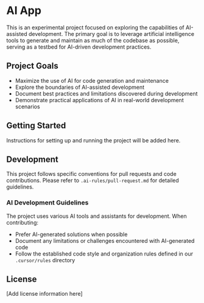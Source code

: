 # AI App

This is an experimental project focused on exploring the capabilities of AI-assisted development. The primary goal is to leverage artificial intelligence tools to generate and maintain as much of the codebase as possible, serving as a testbed for AI-driven development practices.

## Project Goals

- Maximize the use of AI for code generation and maintenance
- Explore the boundaries of AI-assisted development
- Document best practices and limitations discovered during development
- Demonstrate practical applications of AI in real-world development scenarios

## Getting Started

Instructions for setting up and running the project will be added here.

## Development

This project follows specific conventions for pull requests and code contributions. Please refer to `.ai-rules/pull-request.md` for detailed guidelines.

### AI Development Guidelines

The project uses various AI tools and assistants for development. When contributing:

- Prefer AI-generated solutions when possible
- Document any limitations or challenges encountered with AI-generated code
- Follow the established code style and organization rules defined in our `.cursor/rules` directory

## License

[Add license information here]
